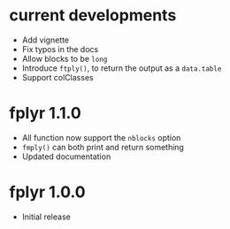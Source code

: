 # current developments

* Add vignette
* Fix typos in the docs
* Allow blocks to be `long`
* Introduce `ftply()`, to return the output as a `data.table`
* Support colClasses

# fplyr 1.1.0

* All function now support the `nblocks` option
* `fmply()` can both print and return something
* Updated documentation

# fplyr 1.0.0

* Initial release
